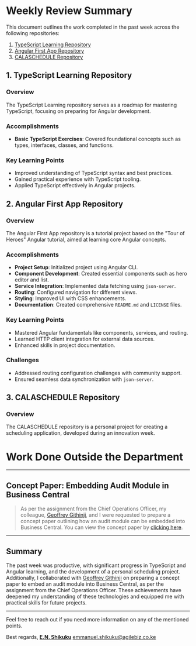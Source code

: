 # Weekly Review Summary

This document outlines the work completed in the past week across the following repositories:

1. [TypeScript Learning Repository](https://github.com/enshikuku/typescript-learning)
2. [Angular First App Repository](https://github.com/enshikuku/angular-first-app)
3. [CALASCHEDULE Repository](https://github.com/enshikuku/calaschedule)

## 1. TypeScript Learning Repository

### Overview
The TypeScript Learning repository serves as a roadmap for mastering TypeScript, focusing on preparing for Angular development.

### Accomplishments
- **Basic TypeScript Exercises**: Covered foundational concepts such as types, interfaces, classes, and functions.

### Key Learning Points
- Improved understanding of TypeScript syntax and best practices.
- Gained practical experience with TypeScript tooling.
- Applied TypeScript effectively in Angular projects.

## 2. Angular First App Repository

### Overview
The Angular First App repository is a tutorial project based on the "Tour of Heroes" Angular tutorial, aimed at learning core Angular concepts.

### Accomplishments
- **Project Setup**: Initialized project using Angular CLI.
- **Component Development**: Created essential components such as hero editor and list.
- **Service Integration**: Implemented data fetching using `json-server`.
- **Routing**: Configured navigation for different views.
- **Styling**: Improved UI with CSS enhancements.
- **Documentation**: Created comprehensive `README.md` and `LICENSE` files.

### Key Learning Points
- Mastered Angular fundamentals like components, services, and routing.
- Learned HTTP client integration for external data sources.
- Enhanced skills in project documentation.

### Challenges
- Addressed routing configuration challenges with community support.
- Ensured seamless data synchronization with `json-server`.

## 3. CALASCHEDULE Repository

### Overview
The CALASCHEDULE repository is a personal project for creating a scheduling application, developed during an innovation week.


# Work Done Outside the Department
---
## Concept Paper: Embedding Audit Module in Business Central

> As per the assignment from the Chief Operations Officer, my colleague, [Geoffrey Githinji](mailto:geoffery.gathingiri@agilebiz.co.ke), and I were requested to prepare a concept paper outlining how an audit module can be embedded into Business Central. You can view the concept paper by [clicking here](https://drive.google.com/file/d/1CUiq7af9Oab3t10phFlyf3xjhRR3g00e/view?usp=sharing).


---
## Summary

The past week was productive, with significant progress in TypeScript and Angular learning, and the development of a personal scheduling project. Additionally, I collaborated with [Geoffrey Githinji](mailto:geoffery.gathingiri@agilebiz.co.ke) on preparing a concept paper to embed an audit module into Business Central, as per the assignment from the Chief Operations Officer. These achievements have deepened my understanding of these technologies and equipped me with practical skills for future projects.

---

Feel free to reach out if you need more information on any of the mentioned points.

Best regards,
**[E.N. Shikuku](https://github.com/enshikuku)**
emmanuel.shikuku@agilebiz.co.ke